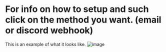 # For info on how to setup and such click on the method you want. (email or discord webhook)
This is an example of what it looks like.
![image](https://cdn.joshsevero.dev/Static/Media/a6pKzM.png)
